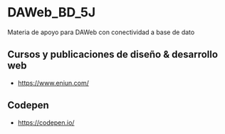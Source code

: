 # DAWeb_BD_5J
Materia de apoyo para DAWeb con conectividad a base de dato

## Cursos y publicaciones de diseño & desarrollo web

- https://www.eniun.com/

## Codepen 

- https://codepen.io/
